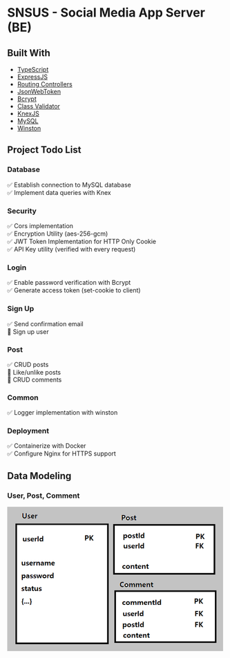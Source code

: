 # SNSUS - Social Media App Server (BE)

## Built With

- [TypeScript](https://www.typescriptlang.org/)
- [ExpressJS](https://expressjs.com/)
- [Routing Controllers](https://www.npmjs.com/package/routing-controllers)
- [JsonWebToken](https://www.npmjs.com/package/jsonwebtoken)
- [Bcrypt](https://www.npmjs.com/package/bcrypt)
- [Class Validator](https://www.npmjs.com/package/class-validator)
- [KnexJS](https://knexjs.org/)
- [MySQL](https://www.mysql.com/)
- [Winston](https://nodei.co/npm/winston/)

## Project Todo List

### Database

✅ Establish connection to MySQL database  
✅ Implement data queries with Knex  

### Security

✅ Cors implementation  
✅ Encryption Utility (aes-256-gcm)  
✅ JWT Token Implementation for HTTP Only Cookie  
✅ API Key utility (verified with every request)  

### Login

✅ Enable password verification with Bcrypt  
✅ Generate access token (set-cookie to client)  

### Sign Up

✅ Send confirmation email  
🔲 Sign up user

### Post

✅ CRUD posts  
🔲 Like/unlike posts  
🔲 CRUD comments  

### Common

✅ Logger implementation with winston  

### Deployment

✅ Containerize with Docker  
✅ Configure Nginx for HTTPS support  

## Data Modeling

### User, Post, Comment

<img src="src/assets/datamodel.png" alt="prev1" width="500px"/>


